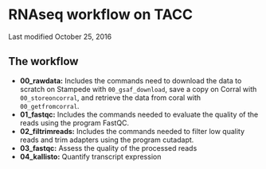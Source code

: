 # RNAseq workflow on TACC
Last modified October 25, 2016

## The workflow
* **00_rawdata:** Includes the commands need to download the data to scratch on Stampede with `00_gsaf_download`, save a copy on Corral with `00_storeoncorral`, and retrieve the data from coral with `00_getfromcorral`. 
* **01_fastqc:** Includes the commands needed to evaluate the quality of the reads using the program FastQC.
* **02_filtrimreads:** Includes the commands needed to filter low quality reads and trim adapters using the program cutadapt.
* **03_fastqc:** Assess the quality of the processed reads
* **04_kallisto:** Quantify transcript expression

